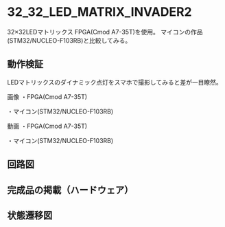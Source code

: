 # 32_32_LED_MATRIX_INVADER2
32×32LEDマトリックス
FPGA(Cmod A7-35T)を使用。
マイコンの作品(STM32/NUCLEO-F103RB)と比較してみる。

## 動作検証

LEDマトリックスのダイナミック点灯をスマホで撮影してみると差が一目瞭然。

画像
・FPGA(Cmod A7-35T)


・マイコン(STM32/NUCLEO-F103RB)


動画
・FPGA(Cmod A7-35T)


・マイコン(STM32/NUCLEO-F103RB)


## 回路図

## 完成品の掲載（ハードウェア）

## 状態遷移図

